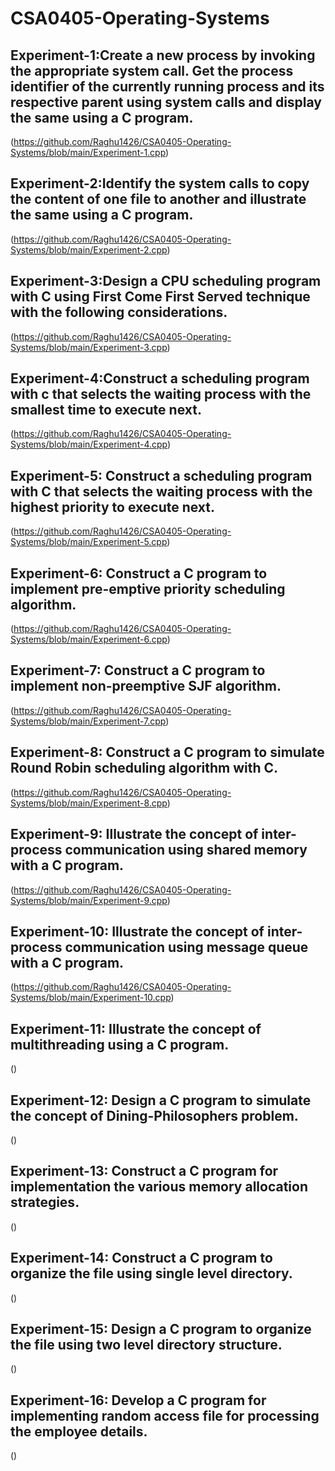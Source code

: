 # CSA0405-Operating-Systems
## Experiment-1:Create a new process by invoking the appropriate system call. Get the process identifier of the currently running process and its respective parent using system calls and display the same using a C program.
(https://github.com/Raghu1426/CSA0405-Operating-Systems/blob/main/Experiment-1.cpp)
## Experiment-2:Identify the system calls to copy the content of one file to another and illustrate the same using a C program.
(https://github.com/Raghu1426/CSA0405-Operating-Systems/blob/main/Experiment-2.cpp)
## Experiment-3:Design a CPU scheduling program with C using First Come First Served technique with the following considerations. 
(https://github.com/Raghu1426/CSA0405-Operating-Systems/blob/main/Experiment-3.cpp)
## Experiment-4:Construct a scheduling program with c that selects the waiting process with the smallest time to execute next.
(https://github.com/Raghu1426/CSA0405-Operating-Systems/blob/main/Experiment-4.cpp)
## Experiment-5: Construct a scheduling program with C that selects the waiting process with the highest priority to execute next.
(https://github.com/Raghu1426/CSA0405-Operating-Systems/blob/main/Experiment-5.cpp)
## Experiment-6: Construct a C program to implement pre-emptive priority scheduling algorithm.
(https://github.com/Raghu1426/CSA0405-Operating-Systems/blob/main/Experiment-6.cpp)
## Experiment-7: Construct a C program to implement non-preemptive SJF algorithm.
(https://github.com/Raghu1426/CSA0405-Operating-Systems/blob/main/Experiment-7.cpp)
## Experiment-8: Construct a C program to simulate Round Robin scheduling algorithm with C.
(https://github.com/Raghu1426/CSA0405-Operating-Systems/blob/main/Experiment-8.cpp)
## Experiment-9: Illustrate the concept of inter-process communication using shared memory with a C program.
(https://github.com/Raghu1426/CSA0405-Operating-Systems/blob/main/Experiment-9.cpp)
## Experiment-10: Illustrate the concept of inter-process communication using message queue with a C program.
(https://github.com/Raghu1426/CSA0405-Operating-Systems/blob/main/Experiment-10.cpp)
## Experiment-11: Illustrate the concept of multithreading using a C program.
()
## Experiment-12: Design a C program to simulate the concept of Dining-Philosophers problem.
()
## Experiment-13: Construct a C program for implementation the various memory allocation strategies.
()
## Experiment-14: Construct a C program to organize the file using single level directory.
()
## Experiment-15: Design a C program to organize the file using two level directory structure.
()
## Experiment-16: Develop a C program for implementing random access file for processing the employee details.
()
